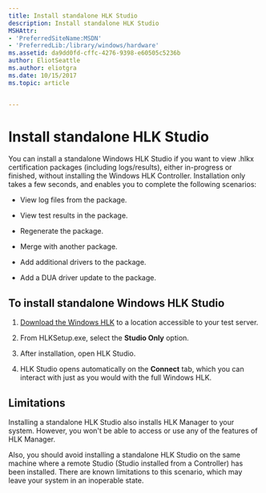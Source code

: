 ```yaml
---
title: Install standalone HLK Studio
description: Install standalone HLK Studio
MSHAttr:
- 'PreferredSiteName:MSDN'
- 'PreferredLib:/library/windows/hardware'
ms.assetid: da9dd0fd-cffc-4276-9398-e60505c5236b
author: EliotSeattle
ms.author: eliotgra
ms.date: 10/15/2017
ms.topic: article


---
```


# Install standalone HLK Studio


You can install a standalone Windows HLK Studio if you want to view .hlkx certification packages (including logs/results), either in-progress or finished, without installing the Windows HLK Controller. Installation only takes a few seconds, and enables you to complete the following scenarios:

-   View log files from the package.

-   View test results in the package.

-   Regenerate the package.

-   Merge with another package.

-   Add additional drivers to the package.

-   Add a DUA driver update to the package.

## <span id="To_install_standalone_Windows_HLK_Studio"></span><span id="to_install_standalone_windows_hlk_studio"></span><span id="TO_INSTALL_STANDALONE_WINDOWS_HLK_STUDIO"></span>To install standalone Windows HLK Studio


1.  [Download the Windows HLK](https://docs.microsoft.com/windows-hardware/test/hlk/windows-hardware-lab-kit) to a location accessible to your test server.

2.  From HLKSetup.exe, select the **Studio Only** option.

3.  After installation, open HLK Studio.

4.  HLK Studio opens automatically on the **Connect** tab, which you can interact with just as you would with the full Windows HLK.

## <span id="Limitations"></span><span id="limitations"></span><span id="LIMITATIONS"></span>Limitations


Installing a standalone HLK Studio also installs HLK Manager to your system. However, you won't be able to access or use any of the features of HLK Manager.

Also, you should avoid installing a standalone HLK Studio on the same machine where a remote Studio (Studio installed from a Controller) has been installed. There are known limitations to this scenario, which may leave your system in an inoperable state.

 

 






